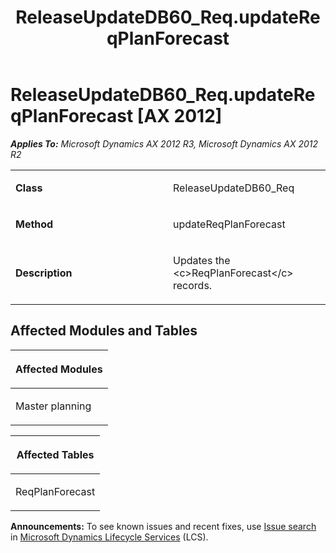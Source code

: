 ﻿---
title: ReleaseUpdateDB60_Req.updateReqPlanForecast
TOCTitle: ReleaseUpdateDB60_Req.updateReqPlanForecast
ms:assetid: cd603bd4-787e-a4c4-ff70-ee88eceacb98
ms:mtpsurl: https://msdn.microsoft.com/en-us/library/JJ719720(v=AX.60)
ms:contentKeyID: 49711286
ms.date: 05/18/2015
mtps_version: v=AX.60
---

# ReleaseUpdateDB60\_Req.updateReqPlanForecast [AX 2012]


_**Applies To:** Microsoft Dynamics AX 2012 R3, Microsoft Dynamics AX 2012 R2_

<table>
<colgroup>
<col style="width: 50%" />
<col style="width: 50%" />
</colgroup>
<tbody>
<tr class="odd">
<td><p><strong>Class</strong></p></td>
<td><p>ReleaseUpdateDB60_Req</p></td>
</tr>
<tr class="even">
<td><p><strong>Method</strong></p></td>
<td><p>updateReqPlanForecast</p></td>
</tr>
<tr class="odd">
<td><p><strong>Description</strong></p></td>
<td><p>Updates the &lt;c&gt;ReqPlanForecast&lt;/c&gt; records.</p></td>
</tr>
</tbody>
</table>


## Affected Modules and Tables

<table>
<colgroup>
<col style="width: 100%" />
</colgroup>
<thead>
<tr class="header">
<th><p>Affected Modules</p></th>
</tr>
</thead>
<tbody>
<tr class="odd">
<td><p>Master planning</p></td>
</tr>
</tbody>
</table>


<table>
<colgroup>
<col style="width: 100%" />
</colgroup>
<thead>
<tr class="header">
<th><p>Affected Tables</p></th>
</tr>
</thead>
<tbody>
<tr class="odd">
<td><p>ReqPlanForecast</p></td>
</tr>
</tbody>
</table>

  
**Announcements:** To see known issues and recent fixes, use [Issue search](http://go.microsoft.com/fwlink/?linkid=389258) in [Microsoft Dynamics Lifecycle Services](http://go.microsoft.com/fwlink/?linkid=306505) (LCS).

